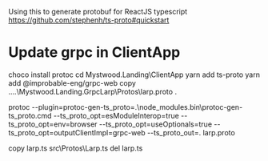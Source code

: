 

Using this to generate protobuf for ReactJS typescript
https://github.com/stephenh/ts-proto#quickstart

# Update grpc in ClientApp
choco install protoc
cd Mystwood.Landing\ClientApp
yarn add ts-proto
yarn add @improbable-eng/grpc-web
copy ..\..\Mystwood.Landing.GrpcLarp\Protos\larp.proto .

protoc --plugin=protoc-gen-ts_proto=.\node_modules\.bin\protoc-gen-ts_proto.cmd --ts_proto_opt=esModuleInterop=true --ts_proto_opt=env=browser --ts_proto_opt=useOptionals=true --ts_proto_opt=outputClientImpl=grpc-web --ts_proto_out=. larp.proto

copy larp.ts src\Protos\Larp.ts
del larp.ts